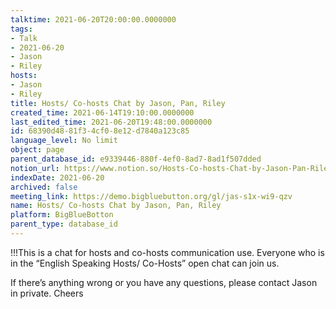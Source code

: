 ```yaml
---
talktime: 2021-06-20T20:00:00.0000000
tags:
- Talk
- 2021-06-20
- Jason
- Riley
hosts:
- Jason
- Riley
title: Hosts/ Co-hosts Chat by Jason, Pan, Riley
created_time: 2021-06-14T19:10:00.0000000
last_edited_time: 2021-06-20T19:48:00.0000000
id: 68390d48-81f3-4cf0-8e12-d7840a123c85
language_level: No limit
object: page
parent_database_id: e9339446-880f-4ef0-8ad7-8ad1f507dded
notion_url: https://www.notion.so/Hosts-Co-hosts-Chat-by-Jason-Pan-Riley-68390d4881f34cf08e12d7840a123c85
indexDate: 2021-06-20
archived: false
meeting_link: https://demo.bigbluebutton.org/gl/jas-s1x-wi9-qzv
name: Hosts/ Co-hosts Chat by Jason, Pan, Riley
platform: BigBlueBotton
parent_type: database_id
---
```


!!!This is a chat for hosts and co-hosts communication use. Everyone who is in the “English Speaking Hosts/ Co-Hosts” open chat can join us.

If there’s anything wrong or you have any questions, please contact Jason in private. Cheers

